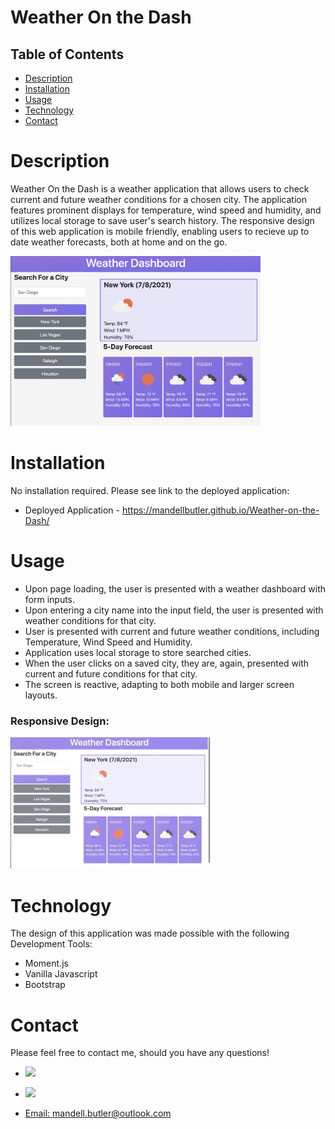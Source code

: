 # Weather On the Dash


## Table of Contents
- [Description](#description)
- [Installation](#installation)
- [Usage](#usage)
- [Technology](#technology)
- [Contact](#contact)

# Description

Weather On the Dash is a weather application that allows users to check current and future weather conditions for a chosen city. The application features prominent displays for temperature, wind speed and humidity, and utilizes local storage to save user's search history. The responsive design of this web application is mobile friendly, enabling users to recieve up to date weather forecasts, both at home and on the go.



<img src="assets/images/weather.png" width="400">

# Installation
No installation required. Please see link to the deployed application:

* Deployed Application - https://mandellbutler.github.io/Weather-on-the-Dash/

# Usage

* Upon page loading, the user is presented with a weather dashboard with form inputs.
* Upon entering a city name into the input field, the user is presented with weather conditions for that city.
* User is presented with current and future weather conditions, including Temperature, Wind Speed and Humidity.
* Application uses local storage to store searched cities.
* When the user clicks on a saved city, they are, again, presented with current and future conditions for that city.
* The screen is reactive, adapting to both mobile and larger screen layouts.

### Responsive Design:
![Responsive Layout](./assets/gifs/responsive.gif)


# Technology
The design of this application was made possible with the following Development Tools:

* Moment.js 
* Vanilla Javascript
* Bootstrap

# Contact

Please feel free to contact me, should you have any questions!

* <a href="https://github.com/mandellbutler"><img src="https://img.shields.io/badge/GitHub-100000?style=for-the-badge&logo=github&logoColor=white" />

* <a href="https://www.linkedin.com/in/mandellbutler/"><img src="https://img.shields.io/badge/LinkedIn-0077B5?style=for-the-badge&logo=linkedin&logoColor=white" />

* Email: mandell.butler@outlook.com